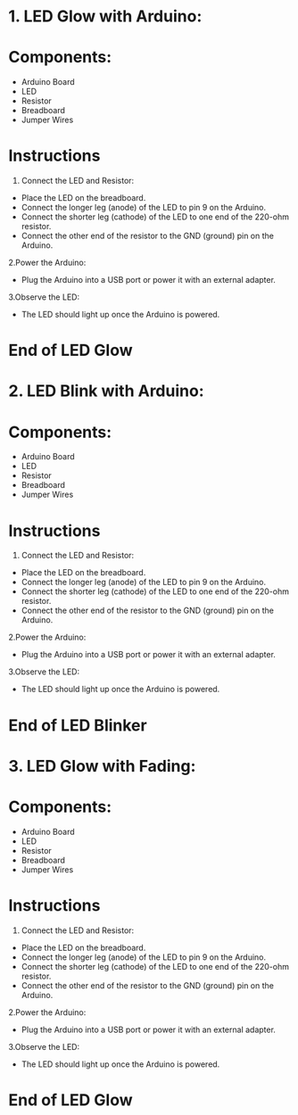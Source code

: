 # 1. LED Glow with Arduino:

# Components:

- Arduino Board
- LED
- Resistor
- Breadboard 
- Jumper Wires

# Instructions

1. Connect the LED and Resistor:

- Place the LED on the breadboard.
- Connect the longer leg (anode) of the LED to pin 9 on the Arduino.
- Connect the shorter leg (cathode) of the LED to one end of the 220-ohm resistor.
- Connect the other end of the resistor to the GND (ground) pin on the Arduino.

2.Power the Arduino:

- Plug the Arduino into a USB port or power it with an external adapter.

3.Observe the LED:

- The LED should light up once the Arduino is powered.

# End of LED Glow


# 2. LED Blink with Arduino:

# Components:

- Arduino Board
- LED
- Resistor
- Breadboard 
- Jumper Wires

# Instructions

1. Connect the LED and Resistor:

- Place the LED on the breadboard.
- Connect the longer leg (anode) of the LED to pin 9 on the Arduino.
- Connect the shorter leg (cathode) of the LED to one end of the 220-ohm resistor.
- Connect the other end of the resistor to the GND (ground) pin on the Arduino.

2.Power the Arduino:

- Plug the Arduino into a USB port or power it with an external adapter.

3.Observe the LED:

- The LED should light up once the Arduino is powered.

# End of LED Blinker


# 3. LED Glow with Fading:

# Components:

- Arduino Board
- LED
- Resistor
- Breadboard 
- Jumper Wires

# Instructions

1. Connect the LED and Resistor:

- Place the LED on the breadboard.
- Connect the longer leg (anode) of the LED to pin 9 on the Arduino.
- Connect the shorter leg (cathode) of the LED to one end of the 220-ohm resistor.
- Connect the other end of the resistor to the GND (ground) pin on the Arduino.

2.Power the Arduino:

- Plug the Arduino into a USB port or power it with an external adapter.

3.Observe the LED:

- The LED should light up once the Arduino is powered.

# End of LED Glow
